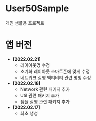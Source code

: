 # User50Sample
개인 샘플용 프로젝트

# 앱 버전
* **[2022.02.21]**
    * 레이아웃명 수정
    * 초기화 레이아웃 스마트폰에 맞게 수정
    * 네트워크 실행 액티비티 관련 명칭 수정
* **[2022.02.18]**
    * Network 관련 패키지 추가
    * Util 관련 패키지 추가
    * 샘플 실행 관련 패키지 추가
* **[2022.02.17]**
    * 최초 생성